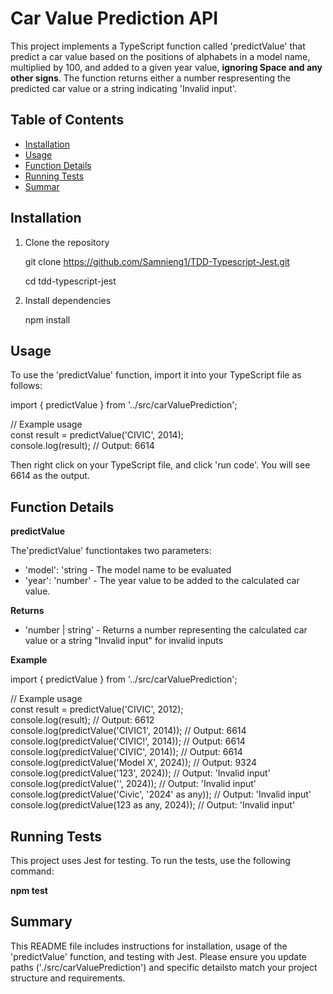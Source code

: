 # Car Value Prediction API

This project implements a TypeScript function called 'predictValue' that predict a car value based on the positions of alphabets in a model name, multiplied by 100, and added to a given year value, **ignoring Space and any other signs**.
The function returns either a number respresenting the predicted car value or a string indicating 'Invalid input'.

## Table of Contents
- [Installation](#installation)
- [Usage](#usage)
- [Function Details](#function-details)
- [Running Tests](#running-tests)
- [Summar](#summary)

## Installation
1. Clone the repository

   git clone https://github.com/Samnieng1/TDD-Typescript-Jest.git
   
   cd tdd-typescript-jest
   
3. Install dependencies

   npm install
   
## Usage

To use the 'predictValue' function, import it into your TypeScript file as follows:

  import { predictValue } from '../src/carValuePrediction';

  // Example usage  
  const result = predictValue('CIVIC', 2014);  
  console.log(result); // Output: 6614  

Then right click on your TypeScript file, and click 'run code'. You will see 6614 as the output.

## Function Details
**predictValue**

The'predictValue' functiontakes two parameters:
  - 'model': 'string - The model name to be evaluated
  - 'year': 'number' - The year value to be added to the calculated car value.

**Returns**
  - 'number | string' - Returns a number representing the calculated car value or a string "Invalid input" for invalid inputs

**Example**

  import { predictValue } from '../src/carValuePrediction';

  // Example usage  
  const result = predictValue('CIVIC', 2012);     
  console.log(result); // Output: 6612    
   console.log(predictValue('CIVIC1', 2014)); // Output: 6614  
   console.log(predictValue('CIVIC!', 2014)); // Output: 6614  
  console.log(predictValue('CIVIC', 2014)); // Output: 6614  
  console.log(predictValue('Model X', 2024)); // Output: 9324  
  console.log(predictValue('123', 2024)); // Output: 'Invalid input'  
  console.log(predictValue('', 2024)); // Output: 'Invalid input'  
  console.log(predictValue('Civic', '2024' as any)); // Output: 'Invalid input'  
  console.log(predictValue(123 as any, 2024)); // Output: 'Invalid input'  

## Running Tests
This project uses Jest for testing. To run the tests, use the following command:  

**npm test**

## Summary

This README file includes instructions for installation, usage of the 'predictValue' function, and testing with Jest.
Please ensure you update paths ('./src/carValuePrediction') and specific detailsto match your project structure and requirements.
